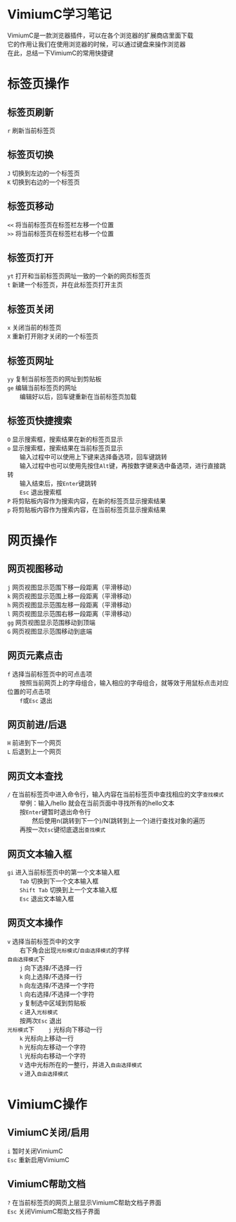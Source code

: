 # VimiumC学习笔记
VimiumC是一款浏览器插件，可以在各个浏览器的扩展商店里面下载  
它的作用让我们在使用浏览器的时候，可以通过键盘来操作浏览器  
在此，总结一下VimiumC的常用快捷键  
# 标签页操作
## 标签页刷新
`r` 刷新当前标签页  
## 标签页切换
`J` 切换到左边的一个标签页  
`K` 切换到右边的一个标签页  
## 标签页移动
`<<` 将当前标签页在标签栏左移一个位置  
`>>` 将当前标签页在标签栏右移一个位置  
## 标签页打开
`yt` 打开和当前标签页网址一致的一个新的网页标签页  
`t`  新建一个标签页，并在此标签页打开主页  
## 标签页关闭
`x` 关闭当前的标签页  
`X` 重新打开刚才关闭的一个标签页  
## 标签页网址
`yy` 复制当前标签页的网址到剪贴板  
`ge` 编辑当前标签页的网址  
&emsp;&emsp;编辑好以后，回车键重新在当前标签页加载  
## 标签页快捷搜索
`O` 显示搜索框，搜索结果在新的标签页显示  
`o` 显示搜索框，搜索结果在当前标签页显示  
&emsp;&emsp;输入过程中可以使用上下键来选择备选项，回车键跳转  
&emsp;&emsp;输入过程中也可以使用先按住`Alt`键，再按数字键来选中备选项，进行直接跳转  
&emsp;&emsp;输入结束后，按`Enter`键跳转  
&emsp;&emsp;`Esc` 退出搜索框  
`P` 将剪贴板内容作为搜索内容，在新的标签页显示搜索结果  
`p` 将剪贴板内容作为搜索内容，在当前标签页显示搜索结果  
# 网页操作
## 网页视图移动
`j`  网页视图显示范围下移一段距离（平滑移动）  
`k`  网页视图显示范围上移一段距离（平滑移动）  
`h`  网页视图显示范围左移一段距离（平滑移动）  
`l`  网页视图显示范围右移一段距离（平滑移动）  
`gg` 网页视图显示范围移动到顶端  
`G`  网页视图显示范围移动到底端  
## 网页元素点击
`f` 选择当前标签页中的可点击项  
&emsp;&emsp;按照当前网页上的字母组合，输入相应的字母组合，就等效于用鼠标点击对应位置的可点击项  
&emsp;&emsp;`f`或`Esc` 退出  
## 网页前进/后退
`H` 前进到下一个网页  
`L` 后退到上一个网页  
## 网页文本查找
`/` 在当前标签页中进入命令行，输入内容在当前标签页中查找相应的文字`查找模式`  
&emsp;&emsp;举例：输入/hello 就会在当前页面中寻找所有的hello文本  
&emsp;&emsp;按`Enter`键暂时退出命令行  
&emsp;&emsp;&emsp;&emsp;然后使用n(跳转到下一个)/N(跳转到上一个)进行查找对象的遍历  
&emsp;&emsp;再按一次`Esc`键彻底退出`查找模式`  
## 网页文本输入框
`gi` 进入当前标签页中的第一个文本输入框  
&emsp;&emsp;`Tab` 切换到下一个文本输入框  
&emsp;&emsp;`Shift Tab` 切换到上一个文本输入框  
&emsp;&emsp;`Esc` 退出文本输入框  
## 网页文本操作
`v` 选择当前标签页中的文字  
&emsp;&emsp;右下角会出现`光标模式`/`自由选择模式`的字样  
`自由选择模式`下  
&emsp;&emsp;`j` 向下选择/不选择一行  
&emsp;&emsp;`k` 向上选择/不选择一行  
&emsp;&emsp;`h` 向左选择/不选择一个字符  
&emsp;&emsp;`l` 向右选择/不选择一个字符  
&emsp;&emsp;`y` 复制选中区域到剪贴板  
&emsp;&emsp;`c` 进入`光标模式`  
&emsp;&emsp;按两次`Esc` 退出  
`光标模式`下
&emsp;&emsp;`j` 光标向下移动一行  
&emsp;&emsp;`k` 光标向上移动一行  
&emsp;&emsp;`h` 光标向左移动一个字符  
&emsp;&emsp;`l` 光标向右移动一个字符  
&emsp;&emsp;`V` 选中光标所在的一整行，并进入`自由选择模式`  
&emsp;&emsp;`v` 进入`自由选择模式`  
# VimiumC操作
## VimiumC关闭/启用
`i`   暂时关闭VimiumC  
`Esc` 重新启用VimiumC  
## VimiumC帮助文档
`?`   在当前标签页的网页上层显示VimiumC帮助文档子界面  
`Esc` 关闭VimiumC帮助文档子界面  
